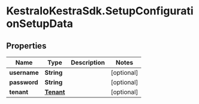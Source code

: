 # KestraIoKestraSdk.SetupConfigurationSetupData

## Properties

Name | Type | Description | Notes
------------ | ------------- | ------------- | -------------
**username** | **String** |  | [optional] 
**password** | **String** |  | [optional] 
**tenant** | [**Tenant**](Tenant.md) |  | [optional] 


